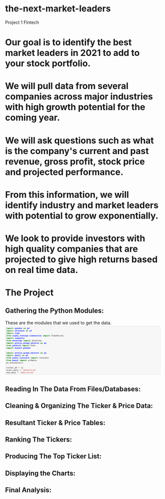# the-next-market-leaders
Project 1 FIntech 
# Our goal is to identify the best market leaders in 2021 to add to your stock portfolio. 
# We will pull data from several companies across major industries with high growth potential for the coming year.
# We will ask questions such as what is the company's current and past revenue, gross profit, stock price and projected performance.
# From this information, we will identify industry and market leaders with potential to grow exponentially. 
# We look to provide investors with high quality companies that are projected to give high returns based on real time data.


# The Project
## Gathering the Python Modules:
These are the modules that we used to get the data.
![](python_imports2.png) 

## Reading In The Data From Files/Databases:


## Cleaning & Organizing The Ticker & Price Data:

## Resultant Ticker & Price Tables:


## Ranking The Tickers:

## Producing The Top Ticker List:

## Displaying the Charts:

## Final Analysis:


